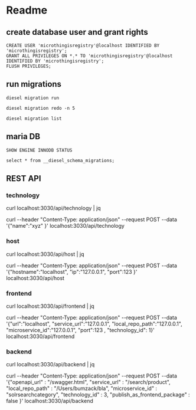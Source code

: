 # Readme

## create database user and grant rights

```
CREATE USER 'microthingisregistry'@localhost IDENTIFIED BY 'microthingisregistry';
GRANT ALL PRIVILEGES ON *.* TO 'microthingisregistry'@localhost IDENTIFIED BY 'microthingisregistry';
FLUSH PRIVILEGES;
```

## run migrations

```diesel migration run```

```diesel migration redo -n 5```

```diesel migration list```


## maria DB

```SHOW ENGINE INNODB STATUS```

```select * from __diesel_schema_migrations;```



## REST API

###  technology 

curl localhost:3030/api/technology | jq

curl --header "Content-Type: application/json"  --request POST  --data '{"name":"xyz" }'  localhost:3030/api/technology 


###  host

curl localhost:3030/api/host | jq

curl --header "Content-Type: application/json"  --request POST  --data '{"hostname":"localhost", "ip":"127.0.0.1", "port":123 }'  localhost:3030/api/host 


###  frontend

curl localhost:3030/api/frontend | jq

curl --header "Content-Type: application/json"  --request POST  --data '{"url":"localhost", "service_url":"127.0.0.1", "local_repo_path":"127.0.0.1", "microservice_id":"127.0.0.1", "port":123 , "technology_id": 1}'  localhost:3030/api/frontend 
 


###  backend

curl localhost:3030/api/backend | jq

curl --header "Content-Type: application/json"  --request POST  --data '{"openapi_url" : "/swagger.html", "service_url" : "/search/product",  "local_repo_path" : "/Users/bumzack/bla",  "microservice_id" : "solrsearchcategory", "technology_id" : 3, "publish_as_frontend_package" :  false }'  localhost:3030/api/backend 
